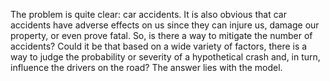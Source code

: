 The problem is quite clear: car accidents. It is also obvious that car accidents have adverse effects on us since they can injure us, damage our property, or even prove fatal. So, is there a way to mitigate the number of accidents? Could it be that based on a wide variety of factors, there is a way to judge the probability or severity of a hypothetical crash and, in turn, influence the drivers on the road? The answer lies with the model.

